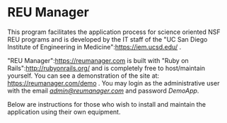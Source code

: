 REU Manager
==========

This program facilitates the application process for science oriented NSF REU programs and is developed by the IT staff of the "UC San Diego Institute of Engineering in Medicine":https://iem.ucsd.edu/ .

"REU Manager":https://reumanager.com is built with "Ruby on Rails":http://rubyonrails.org/ and is completely free to host/maintain yourself.   You can see a demonstration of the site at: https://reumanager.com/demo .  You may login as the administrative user with the email *admin@reumanager.com* and password *DemoApp*.

Below are instructions for those who wish to install and maintain the application using their own equipment.